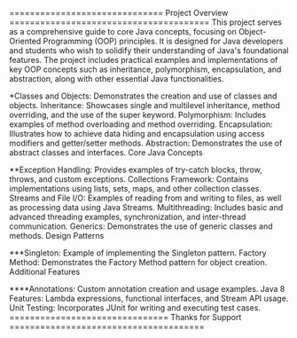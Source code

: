 ============================== Project Overview =======================================
This project serves as a comprehensive guide to core Java concepts, focusing on Object-Oriented Programming (OOP) principles. It is designed for Java developers and students who wish to solidify their understanding of Java's foundational features. The project includes practical examples and implementations of key OOP concepts such as inheritance, polymorphism, encapsulation, and abstraction, along with other essential Java functionalities.

*Classes and Objects: Demonstrates the creation and use of classes and objects.
Inheritance: Showcases single and multilevel inheritance, method overriding, and the use of the super keyword.
Polymorphism: Includes examples of method overloading and method overriding.
Encapsulation: Illustrates how to achieve data hiding and encapsulation using access modifiers and getter/setter methods.
Abstraction: Demonstrates the use of abstract classes and interfaces.
Core Java Concepts

**Exception Handling: Provides examples of try-catch blocks, throw, throws, and custom exceptions.
Collections Framework: Contains implementations using lists, sets, maps, and other collection classes.
Streams and File I/O: Examples of reading from and writing to files, as well as processing data using Java Streams.
Multithreading: Includes basic and advanced threading examples, synchronization, and inter-thread communication.
Generics: Demonstrates the use of generic classes and methods.
Design Patterns

***Singleton: Example of implementing the Singleton pattern.
Factory Method: Demonstrates the Factory Method pattern for object creation.
Additional Features

****Annotations: Custom annotation creation and usage examples.
Java 8 Features: Lambda expressions, functional interfaces, and Stream API usage.
Unit Testing: Incorporates JUnit for writing and executing test cases.
=============================== Thanks for Support ======================================
